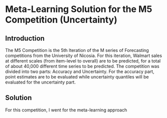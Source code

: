 # Meta-Learning Solution for the M5 Competition (Uncertainty)

## Introduction
The M5 Competition is the 5th Iteration of the M series of Forecasting competitions from the University of Nicosia. For this iteration, Walmart sales at different scales (from item-level to overall) are to be predicted, for a total of about 40,000 different time series to be predicted. The competition was divided into two parts: Accuracy and Uncertainty. For the accuracy part, point estimates are to be evaluated while uncertainty quantiles will be evaluated for the uncertainty part.

## Solution
For this competition, I went for the meta-learning approach
